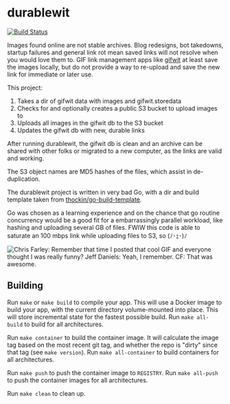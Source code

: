 # durablewit
[![Build Status](https://travis-ci.org/gregburek/durablewit.svg?branch=master)](https://travis-ci.org/gregburek/durablewit)

Images found online are not stable archives. Blog redesigns, bot takedowns,
startup failures and general link rot mean saved links will not resolve when
you would love them to. GIF link management apps like [gifwit](http://gifwit.com/) at
least save the images locally, but do not provide a way to re-upload and save
the new link for immediate or later use.

This project:

1. Takes a dir of gifwit data with images and gifwit.storedata
2. Checks for and optionally creates a public S3 bucket to upload images to
3. Uploads all images in the gifwit db to the S3 bucket
4. Updates the gifwit db with new, durable links

After running durablewit, the gifwit db is clean and an archive can be shared
with other folks or migrated to a new computer, as the links are valid and
working.

The S3 object names are MD5 hashes of the files, which assist in
de-duplication.

The durablewit project is written in very bad Go, with a dir and build
template taken from [thockin/go-build-template](https://github.com/thockin/go-build-template).

Go was chosen as a learning experience and on the chance that go routine
concurrency would be a good fit for a embarrassingly parallel workload, like
hashing and uploading several GB of files. FWIW this code is able to saturate
an 100 mbps link while uploading files to S3, so (ﾉ･ｪ･)ﾉ

![Chris Farley: Remember that time I posted that cool GIF and everyone thought I was really funny? Jeff Daniels: Yeah, I remember. CF: That was awesome.](https://durablewit.s3.us-west-2.amazonaws.com/7278f77ccff00330bff7429cdfe17854.gif)

## Building

Run `make` or `make build` to compile your app.  This will use a Docker image
to build your app, with the current directory volume-mounted into place.  This
will store incremental state for the fastest possible build.  Run `make
all-build` to build for all architectures.

Run `make container` to build the container image.  It will calculate the image
tag based on the most recent git tag, and whether the repo is "dirty" since
that tag (see `make version`).  Run `make all-container` to build containers
for all architectures.

Run `make push` to push the container image to `REGISTRY`.  Run `make all-push`
to push the container images for all architectures.

Run `make clean` to clean up.
